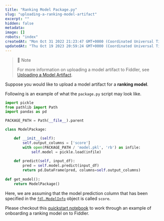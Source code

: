 ```yaml
---
title: "Ranking Model Package.py"
slug: "uploading-a-ranking-model-artifact"
excerpt: ""
hidden: false
metadata: 
image: []
robots: "index"
createdAt: "Mon Oct 31 2022 21:23:47 GMT+0000 (Coordinated Universal Time)"
updatedAt: "Thu Oct 19 2023 20:59:24 GMT+0000 (Coordinated Universal Time)"
---
```

> 🚧 Note
> 
> For more information on uploading a model artifact to Fiddler, see [Uploading a Model Artifact](doc:uploading-model-artifacts).

Suppose you would like to upload a model artifact for a **ranking model**.

Following is an example of what the `package.py` script may look like.

```python
import pickle
from pathlib import Path
import pandas as pd

PACKAGE_PATH = Path(__file__).parent

class ModelPackage:

    def __init__(self):
        self.output_columns = ['score']
        with open(PACKAGE_PATH / 'model.pkl', 'rb') as infile:
            self.model = pickle.load(infile)
    
    def predict(self, input_df):
        pred = self.model.predict(input_df)
        return pd.DataFrame(pred, columns=self.output_columns)
    
def get_model():
    return ModelPackage()
```

Here, we are assuming that the model prediction column that has been specified in the [`fdl.ModelInfo`](ref:fdlmodelinfo) object is called `score`.

Please checkout this [quickstart notebook](doc:ranking-model) to work through an example of onboarding a ranking model on to Fiddler.